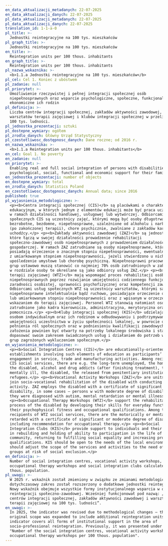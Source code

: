 ```yaml
---
en_data_aktualizacji_metadanych: 22-07-2025
en_data_aktualizacji_danych: 22-07-2025
pl_data_aktualizacji_metadanych: 22-07-2025
pl_data_aktualizacji_danych: 22-07-2025
translation_id: 1-1-a-0
pl_title: >-
  Jednostki reintegracyjne na 100 tys. mieszkańców
pl_graph_title: >-
  Jednostki reintegracyjne na 100 tys. mieszkańców
en_title: >-
  Reintegration units per 100 thous. inhabitants
en_graph_title: >-
  Reintegration units per 100 thous. inhabitants
pl_nazwa_wskaznika: >-
  <b>1.1.a Jednostki reintegracyjne na 100 tys. mieszkańców</b>
pl_cel: Cel 1. Koniec z ubóstwem
pl_zadanie: null
pl_priorytet: >-
  Umożliwienie rzeczywistej i pełnej integracji społecznej osób
  niepełnosprawnych oraz wsparcie psychologiczne, społeczne, funkcjonalne i
  ekonomiczne ich rodzin
pl_definicja: >-
  Liczba centrów integracji społecznej, zakładów aktywności zawodowej,
  warsztatów terapii zajęciowej i klubów integracji społecznej w przeliczeniu na
  100 tys. ludności.
pl_jednostka_prezentacji: sztuki
pl_dostepne_wymiary: ogółem
pl_zrodlo_danych: Główny Urząd Statystyczny
pl_czestotliwosc_dostępnosc_danych: Dane roczne; od 2016 r.
en_nazwa_wskaznika: >-
  <b>1.1.a Reintegration units per 100 thous. inhabitants</b>
en_cel: Goal 1. No poverty
en_zadanie: null
en_priorytet: >-
  Enabling real and full social integration of persons with disabilities and
  psychological, social, functional and economic support for their families
en_jednostka_prezentacji: number of objects
en_dostepne_wymiary: total
en_zrodlo_danych: Statistics Poland
en_czestotliwosc_dostępnosc_danych: Annual data; since 2016
published: true
pl_wyjasnienia_metodologiczne: >-
  <p><b>Centra integracji społecznej (CIS)</b> są placówkami o charakterze
  edukacyjnym, w których jednym z elementów edukacji może być praca uczestników
  w ramach działalności handlowej, usługowej lub wytwórczej. Odbiorcami usług
  społecznych CIS są uczestnicy zajęć, którymi mogą być osoby długotrwale
  bezrobotne, bezdomne, niepełnosprawne, uzależnione od alkoholu i narkotyków
  (po zakończonej terapii), chore psychicznie, zwalniane z zakładów karnych oraz
  uchodźcy.</p> <p><b>Zakłady aktywności zawodowej (ZAZ)</b> są jednostkami,
  które łączą w swojej działalności prowadzenie rehabilitacji
  społeczno-zawodowej osób niepełnosprawnych z prowadzeniem działalności
  gospodarczej. W ramach ZAZ zatrudniane są osoby niepełnosprawne, które
  posiadają orzeczenie o znacznym stopniu niepełnosprawności, ewentualnie osoby
  z umiarkowanym stopniem niepełnosprawności, jeżeli stwierdzono u nich autyzm,
  upośledzenie umysłowe lub chorobę psychiczną. Niepełnosprawni pracownicy z ww.
  grup ustawowo muszą stanowić co najmniej 70% osób zatrudnionych w zakładzie –
  w rozdziale osoby te określane są jako odbiorcy usług ZAZ.</p> <p><b>Warsztaty
  terapii zajęciowej (WTZ)</b> mają wspomagać proces rehabilitacji osób
  niepełnosprawnych poprzez rozwijanie umiejętności codziennego funkcjonowania,
  zaradności osobistej, sprawności psychofizycznej oraz kompetencji zawodowych.
  Odbiorcami usług społecznych WTZ są uczestnicy warsztatów, którymi są osoby
  niepełnosprawne intelektualnie bądź ruchowo, posiadające orzeczenie o znacznym
  lub umiarkowanym stopniu niepełnosprawności oraz z wpisanym w orzeczeniu
  wskazaniem do terapii zajęciowej. Personel WTZ stanowią natomiast osoby
  zatrudnione jako kadra kierownicza, administracyjna, merytoryczna oraz
  pomocnicza.</p> <p><b>Kluby integracji społecznej (KIS)</b> udzielają pomocy
  osobom indywidualnym oraz ich rodzinom w odbudowywaniu i podtrzymywaniu
  umiejętności uczestnictwa w życiu społeczności lokalnej, w powrocie do
  pełnienia ról społecznych oraz w podniesieniu kwalifikacji zawodowych. KIS z
  założenia powinien być otwarty na potrzeby lokalnego środowiska i starać się
  dopasować swoim zakresem świadczonych usług i działaniem do potrzeb wszystkich
  grup zagrożonych wykluczeniem społecznym.</p>
en_wyjasnienia_metodologiczne: >-
  <p><b>Social Integration Centres (CIS)</b> are educationally-oriented
  establishments involving such elements of education as participants’
  engagement in service, trade and manufacturing activities. Among recipients of
  CIS social services, there are e.g. the long-term unemployed, the homeless,
  the disabled, alcohol and drug addicts (after finishing treatment), the
  mentally ill, the disabled, the released from penitentiary institutions and
  refugees.</p> <p><b>Vocational Activity Workshops (ZAZ)</b> are units that
  join socio-vocational rehabilitation of the disabled with conducting economic
  activity. ZAZ employs the disabled with a certificate of significant degree of
  disability, in some cases – persons w with moderate degree of disability if
  they were diagnosed with autism, mental retardation or mental illness.</p>
  <p><b>Occupational Therapy Workshops (WTZ)</b> support the rehabilitation
  process of the disabled by developing their skills for everyday functioning,
  their psychophysical fitness and occupational qualifications. Among the
  recipients of WTZ social services, there are the motorically or mentally
  retarded with a certificate of significant or moderate degree of disability
  including recommendation for occupational therapy.</p> <p><b>Social
  Integration Clubs (KIS)</b> provide support to individuals and their families
  in rebuilding and holding of ability to participation in the life of the local
  community, returning to fulfilling social equality and increasing professional
  qualifications. KIS should be open to the needs of the local environment and
  should adjust the scope of the services and activities to the need of all
  groups at risk of social exclusion.</p>
en_definicja: >-
  Number of social integration centres, vocational activity workshops,
  occupational therapy workshops and social integration clubs calculated per 100
  thous. population.
pl_uwagi: >-
  W 2025 r. wskaźnik został zmieniony w związku ze zmianami metodologicznymi –
  dotychczasowy zakres został rozszerzony o dodatkowe jednostki reintegracyjne.
  Nowy wskaźnik obejmuje wszystkie formy instytucjonalnego wsparcia w obszarze
  reintegracji społeczno-zawodowej. Wcześniej funkcjonował pod nazwą: „Liczba
  centrów integracji społecznej, zakładów aktywności zawodowej i warsztatów
  terapii zajęciowej na 100 tys. ludności”.
en_uwagi: >-
  In 2025, the indicator was revised due to methodological changes – the
  original scope was expanded to include additional reintegration units. The new
  indicator covers all forms of institutional support in the area of
  socio-professional reintegration. Previously, it was presented under the name:
  "Number of the social integration centres, vocational activity workshops and
  occupational therapy workshops per 100 thous. population".
---
```

